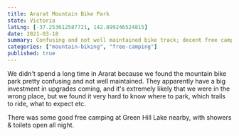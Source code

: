 ```yaml
---
title: Ararat Mountain Bike Park
state: Victoria
latLng: [-37.253612587721, 142.899246524815]
date: 2021-03-18
summary: Confusing and not well maintained bike track; decent free camping nearby
categories: ["mountain-biking", "free-camping"]
published: true
---
```


We didn't spend a long time in Ararat because we found the mountain bike park pretty confusing and not well maintained. They apparently have a big investment in upgrades coming, and it's extremely likely that we were in the wrong place, but we found it very hard to know where to park, which trails to ride, what to expect etc. 

There was some good free camping at Green Hill Lake nearby, with showers & toilets open all night.
